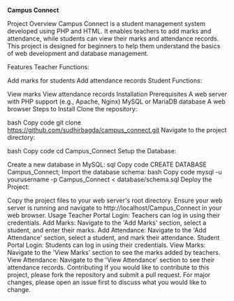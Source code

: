 **Campus Connect**


Project Overview
Campus Connect is a student management system developed using PHP and HTML. It enables teachers to add marks and attendance, while students can view their marks and attendance records. This project is designed for beginners to help them understand the basics of web development and database management.

Features
Teacher Functions:

Add marks for students
Add attendance records
Student Functions:

View marks
View attendance records
Installation
Prerequisites
A web server with PHP support (e.g., Apache, Nginx)
MySQL or MariaDB database
A web browser
Steps to Install
Clone the repository:

bash
Copy code
git clone https://github.com/sudhirbagda/campus_connect.git
Navigate to the project directory:

bash
Copy code
cd Campus_Connect
Setup the Database:

Create a new database in MySQL:
sql
Copy code
CREATE DATABASE Campus_Connect;
Import the database schema:
bash
Copy code
mysql -u yourusername -p Campus_Connect < database/schema.sql
Deploy the Project:

Copy the project files to your web server's root directory.
Ensure your web server is running and navigate to http://localhost/Campus_Connect in your web browser.
Usage
Teacher Portal
Login: Teachers can log in using their credentials.
Add Marks: Navigate to the 'Add Marks' section, select a student, and enter their marks.
Add Attendance: Navigate to the 'Add Attendance' section, select a student, and mark their attendance.
Student Portal
Login: Students can log in using their credentials.
View Marks: Navigate to the 'View Marks' section to see the marks added by teachers.
View Attendance: Navigate to the 'View Attendance' section to see their attendance records.
Contributing
If you would like to contribute to this project, please fork the repository and submit a pull request. For major changes, please open an issue first to discuss what you would like to change.
